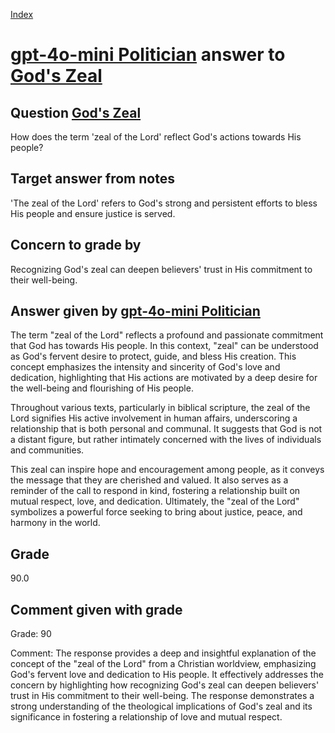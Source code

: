 
[Index](../../index.md)
# [gpt-4o-mini Politician](../../answering_models/gpt-4o-mini_Politician.md) answer to [God's Zeal](../../questions/God's_Zeal.md)

## Question [God's Zeal](../../questions/God's_Zeal.md)
How does the term 'zeal of the Lord' reflect God's actions towards His people?

## Target answer from notes
'The zeal of the Lord' refers to God's strong and persistent efforts to bless His people and ensure justice is served.

## Concern to grade by
Recognizing God's zeal can deepen believers' trust in His commitment to their well-being.

## Answer given by [gpt-4o-mini Politician](../../answering_models/gpt-4o-mini_Politician.md)
The term "zeal of the Lord" reflects a profound and passionate commitment that God has towards His people. In this context, "zeal" can be understood as God's fervent desire to protect, guide, and bless His creation. This concept emphasizes the intensity and sincerity of God's love and dedication, highlighting that His actions are motivated by a deep desire for the well-being and flourishing of His people.

Throughout various texts, particularly in biblical scripture, the zeal of the Lord signifies His active involvement in human affairs, underscoring a relationship that is both personal and communal. It suggests that God is not a distant figure, but rather intimately concerned with the lives of individuals and communities.

This zeal can inspire hope and encouragement among people, as it conveys the message that they are cherished and valued. It also serves as a reminder of the call to respond in kind, fostering a relationship built on mutual respect, love, and dedication. Ultimately, the "zeal of the Lord" symbolizes a powerful force seeking to bring about justice, peace, and harmony in the world.

## Grade
90.0

## Comment given with grade
Grade: 90

Comment: The response provides a deep and insightful explanation of the concept of the "zeal of the Lord" from a Christian worldview, emphasizing God's fervent love and dedication to His people. It effectively addresses the concern by highlighting how recognizing God's zeal can deepen believers' trust in His commitment to their well-being. The response demonstrates a strong understanding of the theological implications of God's zeal and its significance in fostering a relationship of love and mutual respect.
